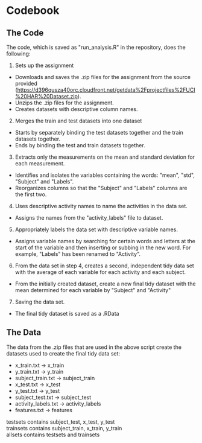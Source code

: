 # Codebook #

## The Code ##
The code, which is saved as "run_analysis.R" in the repository, does the following:

1. Sets up the assignment
- Downloads and saves the .zip files for the assignment from the source provided (https://d396qusza40orc.cloudfront.net/getdata%2Fprojectfiles%2FUCI%20HAR%20Dataset.zip).
- Unzips the .zip files for the assignment.
- Creates datasets with descriptive column names.

2. Merges the train and test datasets into one dataset
- Starts by separately binding the test datasets together and the train datasets together.
- Ends by binding the test and train datasets together.

3. Extracts only the measurements on the mean and standard deviation for each measurement.
- Identifies and isolates the variables containing the words: "mean", "std", "Subject" and "Labels".
- Reorganizes columns so that the "Subject" and "Labels" columns are the first two.

4. Uses descriptive activity names to name the activities in the data set.
- Assigns the names from the "activity_labels" file to dataset.

5. Appropriately labels the data set with descriptive variable names. 
- Assigns variable names by searching for certain words and letters at the start of the variable and then inserting or subbing in the new word. For example, "Labels" has been renamed to "Activity".

6. From the data set in step 4, creates a second, independent tidy data set with the average of each variable for each activity and each subject.
- From the initially created dataset, create a new final tidy dataset with the mean determined for each variable by "Subject" and "Activity"

7. Saving the data set.
- The final tidy dataset is saved as a .RData

## The Data ##

The data from the .zip files that are used in the above script create the datasets used to create the final tidy data set:
- x_train.txt -> x_train
- y_train.txt -> y_train
- subject_train.txt -> subject_train
- x_test.txt -> x_test
- y_test.txt -> y_test
- subject_test.txt -> subject_test
- activity_labels.txt -> activity_labels
- features.txt -> features

testsets contains subject_test, x_test, y_test <br />
trainsets contains subject_train, x_train, y_train <br />
allsets contains testsets and trainsets
